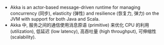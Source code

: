 - Akka is an actor-based message-driven runtime for managing concurrency (同步), elasticity (弹性) and resilience (恢复力, 弹力) on the JVM with support for both Java and Scala.
- Akka 中, 服务之间的通信使用消息原语 (primitive) 来优化 CPU 的利用 (utilization), 低延迟 (low latency), 高吞吐量 (high throughput), 可伸缩性 (scalability).
